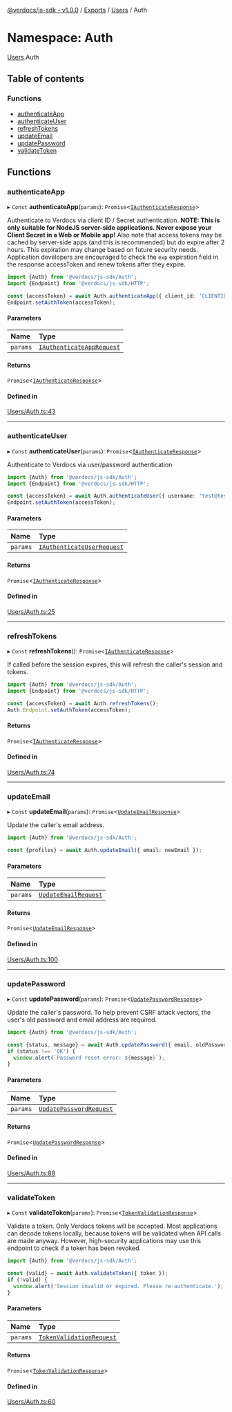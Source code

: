 [@verdocs/js-sdk - v1.0.0](../README.md) / [Exports](../modules.md) / [Users](Users.md) / Auth

# Namespace: Auth

[Users](Users.md).Auth

## Table of contents

### Functions

- [authenticateApp](Users.Auth.md#authenticateapp)
- [authenticateUser](Users.Auth.md#authenticateuser)
- [refreshTokens](Users.Auth.md#refreshtokens)
- [updateEmail](Users.Auth.md#updateemail)
- [updatePassword](Users.Auth.md#updatepassword)
- [validateToken](Users.Auth.md#validatetoken)

## Functions

### authenticateApp

▸ `Const` **authenticateApp**(`params`): `Promise`<[`IAuthenticateResponse`](../interfaces/Users.Types.IAuthenticateResponse.md)\>

Authenticate to Verdocs via client ID / Secret authentication. **NOTE: This is only suitable for
NodeJS server-side applications. Never expose your Client Secret in a Web or Mobile app!** Also note
that access tokens may be cached by server-side apps (and this is recommended) but do expire after 2
hours. This expiration may change based on future security needs. Application developers are encouraged
to check the `exp` expiration field in the response accessToken and renew tokens after they expire.

```typescript
import {Auth} from '@verdocs/js-sdk/Auth';
import {Endpoint} from '@verdocs/js-sdk/HTTP';

const {accessToken} = await Auth.authenticateApp({ client_id: 'CLIENTID', client_secret: 'SECRET' });
Endpoint.setAuthToken(accessToken);
```

#### Parameters

| Name | Type |
| :------ | :------ |
| `params` | [`IAuthenticateAppRequest`](../interfaces/Users.Types.IAuthenticateAppRequest.md) |

#### Returns

`Promise`<[`IAuthenticateResponse`](../interfaces/Users.Types.IAuthenticateResponse.md)\>

#### Defined in

[Users/Auth.ts:43](https://github.com/Verdocs/js-sdk/blob/main/src/Users/Auth.ts#L43)

___

### authenticateUser

▸ `Const` **authenticateUser**(`params`): `Promise`<[`IAuthenticateResponse`](../interfaces/Users.Types.IAuthenticateResponse.md)\>

Authenticate to Verdocs via user/password authentication

```typescript
import {Auth} from '@verdocs/js-sdk/Auth';
import {Endpoint} from '@verdocs/js-sdk/HTTP';

const {accessToken} = await Auth.authenticateUser({ username: 'test@test.com', password: 'PASSWORD' });
Endpoint.setAuthToken(accessToken);
```

#### Parameters

| Name | Type |
| :------ | :------ |
| `params` | [`IAuthenticateUserRequest`](../interfaces/Users.Types.IAuthenticateUserRequest.md) |

#### Returns

`Promise`<[`IAuthenticateResponse`](../interfaces/Users.Types.IAuthenticateResponse.md)\>

#### Defined in

[Users/Auth.ts:25](https://github.com/Verdocs/js-sdk/blob/main/src/Users/Auth.ts#L25)

___

### refreshTokens

▸ `Const` **refreshTokens**(): `Promise`<[`IAuthenticateResponse`](../interfaces/Users.Types.IAuthenticateResponse.md)\>

If called before the session expires, this will refresh the caller's session and tokens.

```typescript
import {Auth} from '@verdocs/js-sdk/Auth';
import {Endpoint} from '@verdocs/js-sdk/HTTP';

const {accessToken} = await Auth.refreshTokens();
Auth.Endpoint.setAuthToken(accessToken);
```

#### Returns

`Promise`<[`IAuthenticateResponse`](../interfaces/Users.Types.IAuthenticateResponse.md)\>

#### Defined in

[Users/Auth.ts:74](https://github.com/Verdocs/js-sdk/blob/main/src/Users/Auth.ts#L74)

___

### updateEmail

▸ `Const` **updateEmail**(`params`): `Promise`<[`UpdateEmailResponse`](../interfaces/Users.Types.UpdateEmailResponse.md)\>

Update the caller's email address.

```typescript
import {Auth} from '@verdocs/js-sdk/Auth';

const {profiles} = await Auth.updateEmail({ email: newEmail });
```

#### Parameters

| Name | Type |
| :------ | :------ |
| `params` | [`UpdateEmailRequest`](../interfaces/Users.Types.UpdateEmailRequest.md) |

#### Returns

`Promise`<[`UpdateEmailResponse`](../interfaces/Users.Types.UpdateEmailResponse.md)\>

#### Defined in

[Users/Auth.ts:100](https://github.com/Verdocs/js-sdk/blob/main/src/Users/Auth.ts#L100)

___

### updatePassword

▸ `Const` **updatePassword**(`params`): `Promise`<[`UpdatePasswordResponse`](../interfaces/Users.Types.UpdatePasswordResponse.md)\>

Update the caller's password. To help prevent CSRF attack vectors, the user's old password and email address are required.

```typescript
import {Auth} from '@verdocs/js-sdk/Auth';

const {status, message} = await Auth.updatePassword({ email, oldPassword, newPassword });
if (status !== 'OK') {
  window.alert(`Password reset error: ${message}`);
}
```

#### Parameters

| Name | Type |
| :------ | :------ |
| `params` | [`UpdatePasswordRequest`](../interfaces/Users.Types.UpdatePasswordRequest.md) |

#### Returns

`Promise`<[`UpdatePasswordResponse`](../interfaces/Users.Types.UpdatePasswordResponse.md)\>

#### Defined in

[Users/Auth.ts:88](https://github.com/Verdocs/js-sdk/blob/main/src/Users/Auth.ts#L88)

___

### validateToken

▸ `Const` **validateToken**(`params`): `Promise`<[`TokenValidationResponse`](../interfaces/Users.Types.TokenValidationResponse.md)\>

Validate a token. Only Verdocs tokens will be accepted. Most applications can decode tokens locally,
because tokens will be validated when API calls are made anyway. However, high-security applications
may use this endpoint to check if a token has been revoked.

```typescript
import {Auth} from '@verdocs/js-sdk/Auth';

const {valid} = await Auth.validateToken({ token });
if (!valid) {
  window.alert('Session invalid or expired. Please re-authenticate.');
}
```

#### Parameters

| Name | Type |
| :------ | :------ |
| `params` | [`TokenValidationRequest`](../interfaces/Users.Types.TokenValidationRequest.md) |

#### Returns

`Promise`<[`TokenValidationResponse`](../interfaces/Users.Types.TokenValidationResponse.md)\>

#### Defined in

[Users/Auth.ts:60](https://github.com/Verdocs/js-sdk/blob/main/src/Users/Auth.ts#L60)
